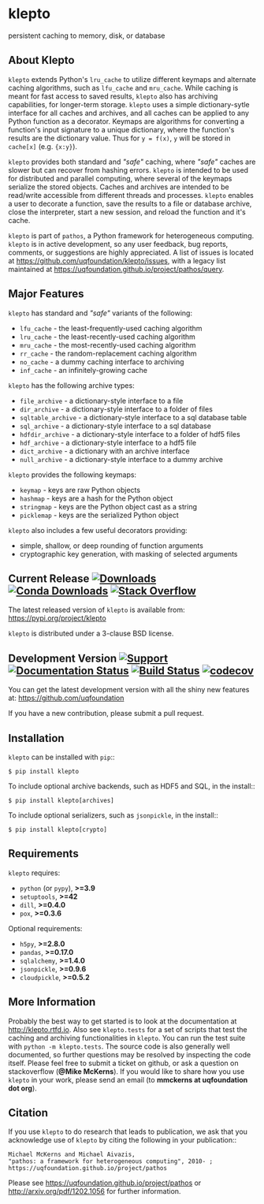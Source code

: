 klepto
======
persistent caching to memory, disk, or database

About Klepto
------------
``klepto`` extends Python's ``lru_cache`` to utilize different keymaps and
alternate caching algorithms, such as ``lfu_cache`` and ``mru_cache``.
While caching is meant for fast access to saved results, ``klepto`` also
has archiving capabilities, for longer-term storage. ``klepto`` uses a
simple dictionary-sytle interface for all caches and archives, and all
caches can be applied to any Python function as a decorator. Keymaps
are algorithms for converting a function's input signature to a unique
dictionary, where the function's results are the dictionary value.
Thus for ``y = f(x)``, ``y`` will be stored in ``cache[x]`` (e.g. ``{x:y}``).

``klepto`` provides both standard and *"safe"* caching, where *"safe"* caches
are slower but can recover from hashing errors. ``klepto`` is intended
to be used for distributed and parallel computing, where several of
the keymaps serialize the stored objects. Caches and archives are
intended to be read/write accessible from different threads and
processes. ``klepto`` enables a user to decorate a function, save the
results to a file or database archive, close the interpreter,
start a new session, and reload the function and it's cache.

``klepto`` is part of ``pathos``, a Python framework for heterogeneous computing.
``klepto`` is in active development, so any user feedback, bug reports, comments,
or suggestions are highly appreciated.  A list of issues is located at https://github.com/uqfoundation/klepto/issues, with a legacy list maintained at https://uqfoundation.github.io/project/pathos/query.


Major Features
--------------
``klepto`` has standard and *"safe"* variants of the following:

* ``lfu_cache`` - the least-frequently-used caching algorithm
* ``lru_cache`` - the least-recently-used caching algorithm
* ``mru_cache`` - the most-recently-used caching algorithm
* ``rr_cache`` - the random-replacement caching algorithm
* ``no_cache`` - a dummy caching interface to archiving
* ``inf_cache`` - an infinitely-growing cache

``klepto`` has the following archive types:

* ``file_archive`` - a dictionary-style interface to a file
* ``dir_archive`` - a dictionary-style interface to a folder of files
* ``sqltable_archive`` - a dictionary-style interface to a sql database table
* ``sql_archive`` - a dictionary-style interface to a sql database
* ``hdfdir_archive`` - a dictionary-style interface to a folder of hdf5 files
* ``hdf_archive`` - a dictionary-style interface to a hdf5 file
* ``dict_archive`` - a dictionary with an archive interface
* ``null_archive`` - a dictionary-style interface to a dummy archive 

``klepto`` provides the following keymaps:

* ``keymap`` - keys are raw Python objects
* ``hashmap`` - keys are a hash for the Python object
* ``stringmap`` - keys are the Python object cast as a string
* ``picklemap`` - keys are the serialized Python object

``klepto`` also includes a few useful decorators providing:

* simple, shallow, or deep rounding of function arguments
* cryptographic key generation, with masking of selected arguments


Current Release
[![Downloads](https://static.pepy.tech/personalized-badge/klepto?period=total&units=international_system&left_color=grey&right_color=blue&left_text=pypi%20downloads)](https://pepy.tech/project/klepto)
[![Conda Downloads](https://img.shields.io/conda/dn/conda-forge/klepto?color=blue&label=conda%20downloads)](https://anaconda.org/conda-forge/klepto)
[![Stack Overflow](https://img.shields.io/badge/stackoverflow-get%20help-black.svg)](https://stackoverflow.com/questions/tagged/klepto)
---------------
The latest released version of ``klepto`` is available from:
    https://pypi.org/project/klepto

``klepto`` is distributed under a 3-clause BSD license.


Development Version
[![Support](https://img.shields.io/badge/support-the%20UQ%20Foundation-purple.svg?style=flat&colorA=grey&colorB=purple)](http://www.uqfoundation.org/pages/donate.html)
[![Documentation Status](https://readthedocs.org/projects/klepto/badge/?version=latest)](https://klepto.readthedocs.io/en/latest/?badge=latest)
[![Build Status](https://app.travis-ci.com/uqfoundation/klepto.svg?label=build&logo=travis&branch=master)](https://app.travis-ci.com/github/uqfoundation/klepto)
[![codecov](https://codecov.io/gh/uqfoundation/klepto/branch/master/graph/badge.svg?token=bk93SHgoDg)](https://codecov.io/gh/uqfoundation/klepto)
-------------------
You can get the latest development version with all the shiny new features at:
    https://github.com/uqfoundation

If you have a new contribution, please submit a pull request.


Installation
------------
``klepto`` can be installed with ``pip``::

    $ pip install klepto

To include optional archive backends, such as HDF5 and SQL, in the install::

    $ pip install klepto[archives]

To include optional serializers, such as ``jsonpickle``, in the install::

    $ pip install klepto[crypto]


Requirements
------------
``klepto`` requires:

* ``python`` (or ``pypy``), **>=3.9**
* ``setuptools``, **>=42**
* ``dill``, **>=0.4.0**
* ``pox``, **>=0.3.6**

Optional requirements:

* ``h5py``, **>=2.8.0**
* ``pandas``, **>=0.17.0**
* ``sqlalchemy``, **>=1.4.0**
* ``jsonpickle``, **>=0.9.6**
* ``cloudpickle``, **>=0.5.2**


More Information
----------------
Probably the best way to get started is to look at the documentation at
http://klepto.rtfd.io. Also see ``klepto.tests`` for a set of scripts that
test the caching and archiving functionalities in ``klepto``.
You can run the test suite with ``python -m klepto.tests``.  The
source code is also generally well documented, so further questions may
be resolved by inspecting the code itself. Please feel free to submit
a ticket on github, or ask a question on stackoverflow (**@Mike McKerns**).
If you would like to share how you use ``klepto`` in your work, please send
an email (to **mmckerns at uqfoundation dot org**).


Citation
--------
If you use ``klepto`` to do research that leads to publication, we ask that you
acknowledge use of ``klepto`` by citing the following in your publication::

    Michael McKerns and Michael Aivazis,
    "pathos: a framework for heterogeneous computing", 2010- ;
    https://uqfoundation.github.io/project/pathos

Please see https://uqfoundation.github.io/project/pathos or
http://arxiv.org/pdf/1202.1056 for further information.

